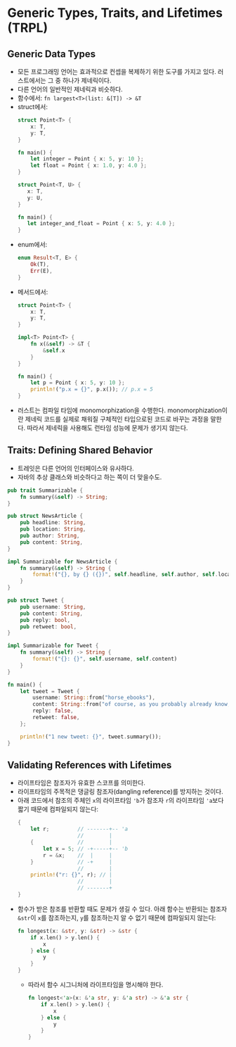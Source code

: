 # Generic Types, Traits, and Lifetimes (TRPL)

## Generic Data Types

* 모든 프로그래밍 언어는 효과적으로 컨셉을 복제하기 위한 도구를 가지고 있다. 러스트에서는 그 중 하나가 제네릭이다.
* 다른 언어의 일반적인 제네릭과 비슷하다.
* 함수에서: `fn largest<T>(list: &[T]) -> &T`
* struct에서:
  ```rust
  struct Point<T> {
      x: T,
      y: T,
  }

  fn main() {
      let integer = Point { x: 5, y: 10 };
      let float = Point { x: 1.0, y: 4.0 };
  }
  ```
   ```rust
  struct Point<T, U> {
      x: T,
      y: U,
  }

  fn main() {
      let integer_and_float = Point { x: 5, y: 4.0 };
  }
  ```
* enum에서:
  ```rust
  enum Result<T, E> {
      Ok(T),
      Err(E),
  }
  ```
* 메서드에서:
  ```rust
  struct Point<T> {
      x: T,
      y: T,
  }

  impl<T> Point<T> {
      fn x(&self) -> &T {
          &self.x
      }
  }

  fn main() {
      let p = Point { x: 5, y: 10 };
      println!("p.x = {}", p.x()); // p.x = 5
  }
  ```
* 러스트는 컴파일 타임에 monomorphization을 수행한다. monomorphization이란 제네릭 코드를 실제로 채워질 구체적인 타입으로된 코드로 바꾸는 과정을 말한다. 따라서 제네릭을 사용해도 런타임 성능에 문제가 생기지 않는다.

## Traits: Defining Shared Behavior

* 트레잇은 다른 언어의 인터페이스와 유사하다.
* 자바의 추상 클래스와 비슷하다고 하는 쪽이 더 맞을수도.

```rust
pub trait Summarizable {
    fn summary(&self) -> String;
}

pub struct NewsArticle {
    pub headline: String,
    pub location: String,
    pub author: String,
    pub content: String,
}

impl Summarizable for NewsArticle {
    fn summary(&self) -> String {
        format!("{}, by {} ({})", self.headline, self.author, self.location)
    }
}

pub struct Tweet {
    pub username: String,
    pub content: String,
    pub reply: bool,
    pub retweet: bool,
}

impl Summarizable for Tweet {
    fn summary(&self) -> String {
        format!("{}: {}", self.username, self.content)
    }
}

fn main() {
    let tweet = Tweet {
        username: String::from("horse_ebooks"),
        content: String::from("of course, as you probably already know, people"),
        reply: false,
        retweet: false,
    };

    println!("1 new tweet: {}", tweet.summary());
}
```

## Validating References with Lifetimes

* 라이프타임은 참조자가 유효한 스코프를 의미한다.
* 라이프타임의 주목적은 댕글링 참조자(dangling reference)를 방지하는 것이다.
* 아래 코드에서 참조의 주체인 `x`의 라이프타임 `'b`가 참조자 `r`의 라이프타임 `'a`보다 짧기 때문에 컴파일되지 않는다:
  ```rust
  {
      let r;         // -------+-- 'a
                     //        |
      {              //        |
          let x = 5; // -+-----+-- 'b
          r = &x;    //  |     |
      }              // -+     |
                     //        |
      println!("r: {}", r); // |
                     //        |
                     // -------+
  }
  ```
* 함수가 받은 참조를 반환할 때도 문제가 생길 수 있다. 아래 함수는 반환되는 참조자 `&str`이 `x`를 참조하는지, `y`를 참조하는지 알 수 없기 때문에 컴파일되지 않는다:
  ```rust
  fn longest(x: &str, y: &str) -> &str {
      if x.len() > y.len() {
          x
      } else {
          y
      }
  }
  ```
  * 따라서 함수 시그니처에 라이프타임을 명시해야 한다.
    ```rust
    fn longest<'a>(x: &'a str, y: &'a str) -> &'a str {
        if x.len() > y.len() {
            x
        } else {
            y
        }
    }
    ```
